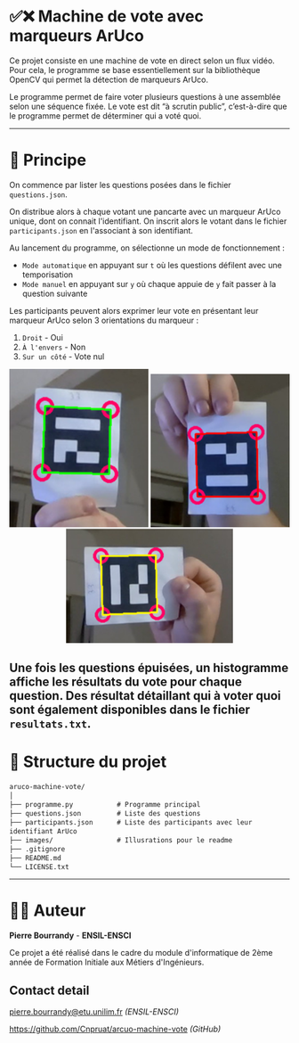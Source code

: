 # ✅❌ Machine de vote avec marqueurs ArUco

Ce projet consiste en une  machine de vote en direct selon un flux vidéo.
Pour cela, le programme se base essentiellement sur la bibliothèque OpenCV qui permet la détection
de marqueurs ArUco. 

Le programme permet de faire voter plusieurs questions à une assemblée
selon une séquence fixée. Le vote est dit “à scrutin public”, c’est-à-dire que le programme permet de
déterminer qui a voté quoi.

---

# 🎯 Principe

On commence par lister les questions posées dans le fichier `questions.json`.

On distribue alors à chaque votant une pancarte avec un marqueur ArUco unique, dont on connait l'identifiant. On inscrit alors le votant dans le fichier `participants.json` en l'associant à son identifiant. 

Au lancement du programme, on sélectionne un mode de fonctionnement : 
- `Mode automatique` en appuyant sur `t` où les questions défilent avec une temporisation
- `Mode manuel` en appuyant sur `y` où chaque appuie de `y` fait passer à la question suivante

Les participants peuvent alors exprimer leur vote en présentant leur marqueur ArUco selon 3 orientations du marqueur : 

1. `Droit` - Oui
2. `À l'envers` - Non
3. `Sur un côté` - Vote nul

<p align="center">
   <img src="images/OUI.png" alt="OUI" width="250"/>
   <img src="images/NON.png" alt="NON" width="250"/>
   <img src="images/VOTENUL.png" alt="NUL" width="300"/>
</p>

Une fois les questions épuisées, un histogramme affiche les résultats du vote pour chaque question. Des résultat détaillant qui à voter quoi sont également disponibles dans le fichier `resultats.txt`.
---

# 📁 Structure du projet

```
aruco-machine-vote/
│
├── programme.py           # Programme principal
├── questions.json         # Liste des questions
├── participants.json      # Liste des participants avec leur identifiant ArUco
├── images/                # Illusrations pour le readme
├── .gitignore
├── README.md
└── LICENSE.txt
```

---
# 👨‍🏭 Auteur

**Pierre Bourrandy** - **ENSIL-ENSCI**

Ce projet a été réalisé dans le cadre du module d'informatique de 2ème année de Formation Initiale aux Métiers d'Ingénieurs. 

## Contact detail
pierre.bourrandy@etu.unilim.fr *(ENSIL-ENSCI)*

https://github.com/Cnpruat/arcuo-machine-vote *(GitHub)*

